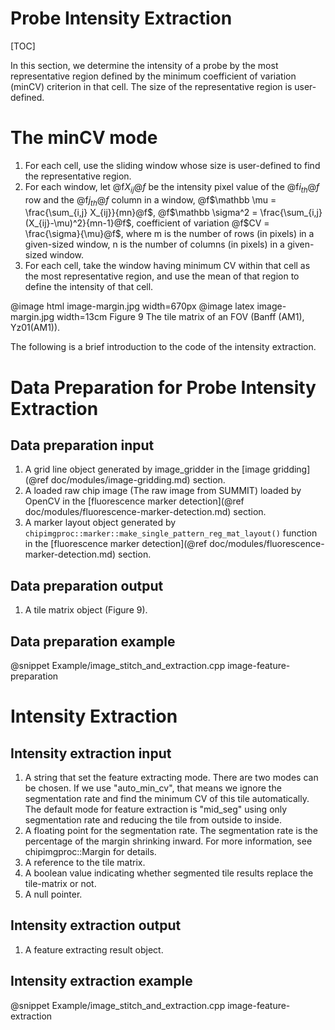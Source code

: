 
Probe Intensity Extraction
========================

[TOC]

In this section, we determine the intensity of a probe by the most representative region defined by the minimum coefficient of variation (minCV) criterion in that cell. The size of the representative region is user-defined.

The minCV mode
==============

1. For each cell, use the sliding window whose size is user-defined to find the representative region.
2. For each window, let @f$X_{ij}@f$ be the intensity pixel value of the @f$i_{th}@f$ row and the @f$j_{th}@f$ column in a window, @f$\mathbb \mu = \frac{\sum_{i,j} X_{ij}}{mn}@f$,  @f$\mathbb \sigma^2 = \frac{\sum_{i,j} (X_{ij}-\mu)^2}{mn-1}@f$,  coefficient of variation @f$CV = \frac{\sigma}{\mu}@f$, where m is the number of rows (in pixels) in a given-sized window, n is the number of columns (in pixels) in a given-sized window.
3. For each cell, take the window having minimum CV within that cell as the most representative region, and use the mean of that region to define the intensity of that cell.

  @image html image-margin.jpg width=670px
  @image latex image-margin.jpg width=13cm
  Figure 9 The tile matrix of an FOV (Banff (AM1), Yz01(AM1)).

The following is a brief introduction to the code of the intensity extraction.

Data Preparation for Probe Intensity Extraction
=============================================

Data preparation input
----------------------

1. A grid line object generated by image_gridder in the [image gridding](@ref doc/modules/image-gridding.md) section.
2. A loaded raw chip image (The raw image from SUMMIT) loaded by OpenCV in the [fluorescence marker detection](@ref doc/modules/fluorescence-marker-detection.md) section.
3. A marker layout object generated by `chipimgproc::marker::make_single_pattern_reg_mat_layout()` function in the [fluorescence marker detection](@ref doc/modules/fluorescence-marker-detection.md) section.

Data preparation output
-----------------------

1. A tile matrix object (Figure 9).

Data preparation example
------------------------

@snippet Example/image_stitch_and_extraction.cpp image-feature-preparation

Intensity Extraction
==================

Intensity extraction input
------------------------

1. A string that set the feature extracting mode. There are two modes can be chosen. If we use "auto_min_cv", that means we ignore the segmentation rate and find the minimum CV of this tile automatically. The default mode for feature extraction is "mid_seg" using only segmentation rate and reducing the tile from outside to inside.
2. A floating point for the segmentation rate. The segmentation rate is the percentage of the margin shrinking inward. For more information, see chipimgproc::Margin for details.
3. A reference to the tile matrix.
4. A boolean value indicating whether segmented tile results replace the tile-matrix or not.
5. A null pointer.

Intensity extraction output
-------------------------

1. A feature extracting result object.

Intensity extraction example
--------------------------

@snippet Example/image_stitch_and_extraction.cpp image-feature-extraction
